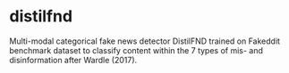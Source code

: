 # distilfnd
Multi-modal categorical fake news detector DistilFND trained on Fakeddit benchmark dataset to classify content within the 7 types of mis- and disinformation after Wardle (2017).
